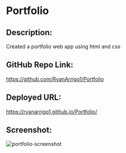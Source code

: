 # Portfolio

## Description:
Created a portfolio web app using html and css

## GitHub Repo Link:
https://github.com/RyanArrigo1/Portfolio

## Deployed URL:
https://ryanarrigo1.github.io/Portfolio/

## Screenshot:
![portfolio-screenshot](https://user-images.githubusercontent.com/90638410/147769778-96ca66d4-27c7-422b-ac59-52f6334238cd.png)